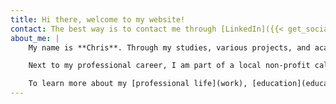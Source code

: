 ```yaml
---
title: Hi there, welcome to my website!
contact: The best way is to contact me through [LinkedIn]({{< get_social_url "linkedin" >}}).
about_me: |
    My name is **Chris**. Through my studies, various projects, and academic research at [Johannes Kepler University Linz](https://jku.at), Austria, I have gained lots of experience in the application and development of AI algorithms. Lately, I have also aquired hands-on experience at [Deezer Research](https://research.deezer.com/) in Paris, where I focused on building multimodal music recommender systems that scale to millions of users and tracks.

    Next to my professional career, I am part of a local non-profit called ["Rural Youth" (Landjugend)](https://landjugend.at/), in which I have honed a wide variety of soft skills while taking on several positions, such as leading a local branch and through acting as a representative for our European-level umbrella organization.

    To learn more about my [professional life](work), [education](education), and [publications](publications), please visit the dedicated sections on this website.
---
```

